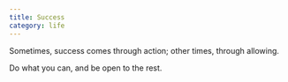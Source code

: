 ```yaml
---
title: Success
category: life
---
```


Sometimes,
success comes through action;
other times,
through allowing.

Do what you can,
and be open to the rest.
